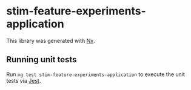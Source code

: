# stim-feature-experiments-application

This library was generated with [Nx](https://nx.dev).

## Running unit tests

Run `ng test stim-feature-experiments-application` to execute the unit tests via [Jest](https://jestjs.io).
